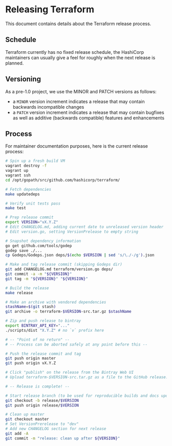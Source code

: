 # Releasing Terraform

This document contains details about the Terraform release process.

## Schedule

Terraform currently has no fixed release schedule, the HashiCorp maintainers
can usually give a feel for roughly when the next release is planned.

## Versioning

As a pre-1.0 project, we use the MINOR and PATCH versions as follows:

 * a `MINOR` version increment indicates a release that may contain backwards
   incompatible changes
 * a `PATCH` version increment indicates a release that may contain bugfixes as
   well as additive (backwards compatible) features and enhancements

## Process

For maintainer documentation purposes, here is the current release process:

```sh
# Spin up a fresh build VM
vagrant destroy -f
vagrant up
vagrant ssh
cd /opt/gopath/src/github.com/hashicorp/terraform/

# Fetch dependencies
make updatedeps

# Verify unit tests pass
make test

# Prep release commit
export VERSION="vX.Y.Z"
# Edit CHANGELOG.md, adding current date to unreleased version header
# Edit version.go, setting VersionPrelease to empty string

# Snapshot dependency information
go get github.com/tools/godep
godep save ./...
cp Godeps/Godeps.json deps/$(echo $VERSION | sed 's/\./-/g').json

# Make and tag release commit (skipping Godeps dir)
git add CHANGELOG.md terraform/version.go deps/
git commit -a -m "${VERSION}"
git tag -m "${VERSION}" "${VERSION}"

# Build the release
make release

# Make an archive with vendored dependencies
stashName=$(git stash)
git archive -o terraform-$VERSION-src.tar.gz $stashName

# Zip and push release to bintray
export BINTRAY_API_KEY="..."
./scripts/dist "X.Y.Z" # no `v` prefix here

# -- "Point of no return" --
# -- Process can be aborted safely at any point before this --

# Push the release commit and tag
git push origin master
git push origin vX.Y.Z

# Click "publish" on the release from the Bintray Web UI
# Upload terraform-$VERSION-src.tar.gz as a file to the GitHub release.

# -- Release is complete! --

# Start release branch (to be used for reproducible builds and docs updates)
git checkout -b release/$VERSION
git push origin release/$VERSION

# Clean up master
git checkout master
# Set VersionPrerelease to "dev"
# Add new CHANGELOG section for next release
git add -A
git commit -m "release: clean up after ${VERSION}"
```
